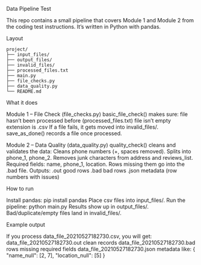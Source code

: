 Data Pipeline Test

This repo contains a small pipeline that covers Module 1 and Module 2 from the coding test instructions.
It’s written in Python with pandas.

Layout


```text
project/
├── input_files/
├── output_files/
├── invalid_files/
├── processed_files.txt
├── main.py
├── file_checks.py
├── data_quality.py
└── README.md
```

What it does

Module 1 – File Check (file_checks.py)
basic_file_check() makes sure:
file hasn’t been processed before (processed_files.txt)
file isn’t empty
extension is .csv
If a file fails, it gets moved into invalid_files/.
save_as_done() records a file once processed.

Module 2 – Data Quality (data_quality.py)
quality_check() cleans and validates the data:
Cleans phone numbers (+, spaces removed). Splits into phone_1, phone_2.
Removes junk characters from address and reviews_list.
Required fields: name, phone_1, location. Rows missing them go into the .bad file.
Outputs:
.out  good rows
.bad  bad rows
.json  metadata (row numbers with issues)

How to run

Install pandas:
pip install pandas
Place csv files into input_files/.
Run the pipeline:
python main.py
Results show up in output_files/.
Bad/duplicate/empty files land in invalid_files/.

Example output

If you process data_file_20210527182730.csv, you will get:
data_file_20210527182730.out  clean records
data_file_20210527182730.bad  rows missing required fields
data_file_20210527182730.json  metadata like:
{
  "name_null": [2, 7],
  "location_null": [5]
}
